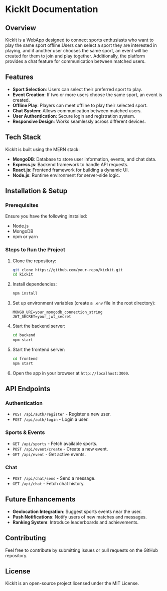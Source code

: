 # KickIt Documentation

## Overview
KickIt is a WebApp designed to connect sports enthusiasts who want to play the same sport offline.Users can select a sport they are interested in playing, and if another user chooses the same sport, an event will be created for them to join and play together. Additionally, the platform provides a chat feature for communication between matched users.

## Features
- **Sport Selection**: Users can select their preferred sport to play.
- **Event Creation**: If two or more users choose the same sport, an event is created.
- **Offline Play**: Players can meet offline to play their selected sport.
- **Chat System**: Allows communication between matched users.
- **User Authentication**: Secure login and registration system.
- **Responsive Design**: Works seamlessly across different devices.

## Tech Stack
KickIt is built using the MERN stack:
- **MongoDB**: Database to store user information, events, and chat data.
- **Express.js**: Backend framework to handle API requests.
- **React.js**: Frontend framework for building a dynamic UI.
- **Node.js**: Runtime environment for server-side logic.

## Installation & Setup
### Prerequisites
Ensure you have the following installed:
- Node.js
- MongoDB
- npm or yarn

### Steps to Run the Project
1. Clone the repository:
   ```bash
   git clone https://github.com/your-repo/kickit.git
   cd kickit
   ```
2. Install dependencies:
   ```bash
   npm install
   ```
3. Set up environment variables (create a `.env` file in the root directory):
   ```env
   MONGO_URI=your_mongodb_connection_string
   JWT_SECRET=your_jwt_secret
   ```
4. Start the backend server:
   ```bash
   cd backend
   npm start
   ```
5. Start the frontend server:
   ```bash
   cd frontend
   npm start
   ```
6. Open the app in your browser at `http://localhost:3000`.

## API Endpoints
### Authentication
- `POST /api/auth/register` - Register a new user.
- `POST /api/auth/login` - Login a user.

### Sports & Events
- `GET /api/sports` - Fetch available sports.
- `POST /api/event/create` - Create a new event.
- `GET /api/event` - Get active events.

### Chat
- `POST /api/chat/send` - Send a message.
- `GET /api/chat` - Fetch chat history.

## Future Enhancements
- **Geolocation Integration**: Suggest sports events near the user.
- **Push Notifications**: Notify users of new matches and messages.
- **Ranking System**: Introduce leaderboards and achievements.

## Contributing
Feel free to contribute by submitting issues or pull requests on the GitHub repository.

## License
KickIt is an open-source project licensed under the MIT License.

